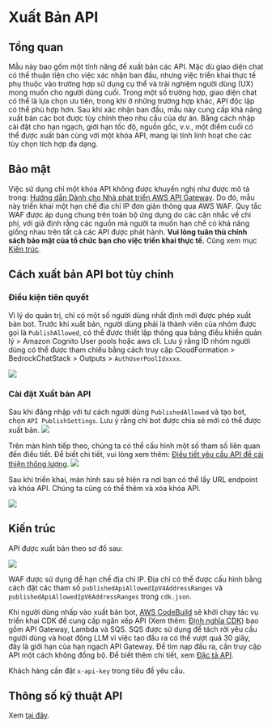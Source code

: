 # Xuất Bản API

## Tổng quan

Mẫu này bao gồm một tính năng để xuất bản các API. Mặc dù giao diện chat có thể thuận tiện cho việc xác nhận ban đầu, nhưng việc triển khai thực tế phụ thuộc vào trường hợp sử dụng cụ thể và trải nghiệm người dùng (UX) mong muốn cho người dùng cuối. Trong một số trường hợp, giao diện chat có thể là lựa chọn ưu tiên, trong khi ở những trường hợp khác, API độc lập có thể phù hợp hơn. Sau khi xác nhận ban đầu, mẫu này cung cấp khả năng xuất bản các bot được tùy chỉnh theo nhu cầu của dự án. Bằng cách nhập cài đặt cho hạn ngạch, giới hạn tốc độ, nguồn gốc, v.v., một điểm cuối có thể được xuất bản cùng với một khóa API, mang lại tính linh hoạt cho các tùy chọn tích hợp đa dạng.

## Bảo mật

Việc sử dụng chỉ một khóa API không được khuyến nghị như được mô tả trong: [Hướng dẫn Dành cho Nhà phát triển AWS API Gateway](https://docs.aws.amazon.com/apigateway/latest/developerguide/api-gateway-api-usage-plans.html). Do đó, mẫu này triển khai một hạn chế địa chỉ IP đơn giản thông qua AWS WAF. Quy tắc WAF được áp dụng chung trên toàn bộ ứng dụng do các cân nhắc về chi phí, với giả định rằng các nguồn mà người ta muốn hạn chế có khả năng giống nhau trên tất cả các API được phát hành. **Vui lòng tuân thủ chính sách bảo mật của tổ chức bạn cho việc triển khai thực tế.** Cũng xem mục [Kiến trúc](#architecture).

## Cách xuất bản API bot tùy chỉnh

### Điều kiện tiên quyết

Vì lý do quản trị, chỉ có một số người dùng nhất định mới được phép xuất bản bot. Trước khi xuất bản, người dùng phải là thành viên của nhóm được gọi là `PublishAllowed`, có thể được thiết lập thông qua bảng điều khiển quản lý > Amazon Cognito User pools hoặc aws cli. Lưu ý rằng ID nhóm người dùng có thể được tham chiếu bằng cách truy cập CloudFormation > BedrockChatStack > Outputs > `AuthUserPoolIdxxxx`.

![](./imgs/group_membership_publish_allowed.png)

### Cài đặt Xuất bản API

Sau khi đăng nhập với tư cách người dùng `PublishedAllowed` và tạo bot, chọn `API PublishSettings`. Lưu ý rằng chỉ bot được chia sẻ mới có thể được xuất bản.
![](./imgs/bot_api_publish_screenshot.png)

Trên màn hình tiếp theo, chúng ta có thể cấu hình một số tham số liên quan đến điều tiết. Để biết chi tiết, vui lòng xem thêm: [Điều tiết yêu cầu API để cải thiện thông lượng](https://docs.aws.amazon.com/apigateway/latest/developerguide/api-gateway-request-throttling.html).
![](./imgs/bot_api_publish_screenshot2.png)

Sau khi triển khai, màn hình sau sẽ hiện ra nơi bạn có thể lấy URL endpoint và khóa API. Chúng ta cũng có thể thêm và xóa khóa API.

![](./imgs/bot_api_publish_screenshot3.png)

## Kiến trúc

API được xuất bản theo sơ đồ sau:

![](./imgs/published_arch.png)

WAF được sử dụng để hạn chế địa chỉ IP. Địa chỉ có thể được cấu hình bằng cách đặt các tham số `publishedApiAllowedIpV4AddressRanges` và `publishedApiAllowedIpV6AddressRanges` trong `cdk.json`.

Khi người dùng nhấp vào xuất bản bot, [AWS CodeBuild](https://aws.amazon.com/codebuild/) sẽ khởi chạy tác vụ triển khai CDK để cung cấp ngăn xếp API (Xem thêm: [Định nghĩa CDK](../cdk/lib/api-publishment-stack.ts)) bao gồm API Gateway, Lambda và SQS. SQS được sử dụng để tách rời yêu cầu người dùng và hoạt động LLM vì việc tạo đầu ra có thể vượt quá 30 giây, đây là giới hạn của hạn ngạch API Gateway. Để tìm nạp đầu ra, cần truy cập API một cách không đồng bộ. Để biết thêm chi tiết, xem [Đặc tả API](#api-specification).

Khách hàng cần đặt `x-api-key` trong tiêu đề yêu cầu.

## Thông số kỹ thuật API

Xem [tại đây](https://aws-samples.github.io/bedrock-chat).
